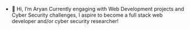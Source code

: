 - 👋 Hi, I’m Aryan
 Currently engaging with Web Development projects and Cyber Security challenges, I aspire to become a full stack web developer and/or cyber security researcher!

<!---
aryyyn/aryyyn is a ✨ special ✨ repository because its `README.md` (this file) appears on your GitHub profile.
You can click the Preview link to take a look at your changes.
--->
